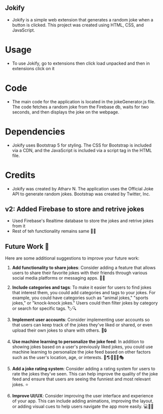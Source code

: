 ## Jokify
- Jokify is a simple web extension that generates a random joke when a button is clicked. This project was created using HTML, CSS, and JavaScript.

# Usage
- To use Jokify, go to extensions then click load unpacked and then in extensions click on it

# Code
- The main code for the application is located in the jokeGenerator.js file. The code fetches a random joke from the Firebase db, waits for two seconds, and then displays the joke on the webpage.

# Dependencies
- Jokify uses Bootstrap 5 for styling. The CSS for Bootstrap is included via a CDN, and the JavaScript is included via a script tag in the HTML file.

# Credits
- Jokify was created by Atharv N. The application uses the Official Joke API to generate random jokes. Bootstrap was created by Twitter, Inc.

## v2: Added Firebase to store and retrive jokes
- Used Firebase's Realtime database to store the jokes and retrive jokes from it 
- Rest of teh functionality remains same 😶‍🌫️

## Future Work 🚀

Here are some additional suggestions to improve your future work:

1. **Add functionality to share jokes**: Consider adding a feature that allows users to share their favorite jokes with their friends through various social media platforms or messaging apps. 📱💬

2. **Include categories and tags**: To make it easier for users to find jokes that interest them, you could add categories and tags to your jokes. For example, you could have categories such as "animal jokes," "sports jokes," or "knock-knock jokes." Users could then filter jokes by category or search for specific tags. 🏷️🔍

3. **Implement user accounts**: Consider implementing user accounts so that users can keep track of the jokes they've liked or shared, or even upload their own jokes to share with others. 👤🔒

4. **Use machine learning to personalize the joke feed**: In addition to showing jokes based on a user's previously liked jokes, you could use machine learning to personalize the joke feed based on other factors such as the user's location, age, or interests. 🤖🌎👨🏻‍💼🎭

5. **Add a joke rating system**: Consider adding a rating system for users to rate the jokes they've seen. This can help improve the quality of the joke feed and ensure that users are seeing the funniest and most relevant jokes. ⭐

6. **Improve UI/UX**: Consider improving the user interface and experience of your app. This can include adding animations, improving the layout, or adding visual cues to help users navigate the app more easily. 💻🎨👀
